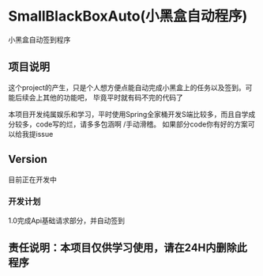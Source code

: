 # SmallBlackBoxAuto(小黑盒自动程序)
小黑盒自动签到程序

## 项目说明
这个project的产生，只是个人想方便点能自动完成小黑盒上的任务以及签到。可能后续会上其他的功能吧，
毕竟平时就有码不完的代码了

本项目开发纯属娱乐和学习，平时使用Spring全家桶开发S端比较多，而且自学成分较多，code写的烂，请多多包涵啊 /手动滑稽。
如果部分code你有好的方案可以给我提issue

## Version
目前正在开发中
### 开发计划
1.0完成Api基础请求部分，并自动签到

## 责任说明：本项目仅供学习使用，请在24H内删除此程序
